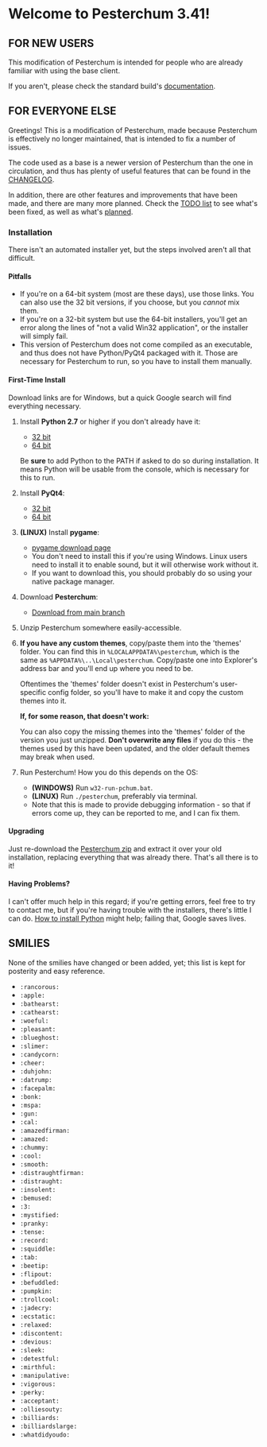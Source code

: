 Welcome to Pesterchum 3.41!
=============================

## FOR NEW USERS
This modification of Pesterchum is intended for people who are already familiar
with using the base client.

If you aren't, please check the standard build's [documentation][pchum-doc].

[pchum-orig]: https://github.com/illuminatedwax/pesterchum
[pchum-doc]: https://github.com/illuminatedwax/pesterchum/blob/master/README.mkdn

## FOR EVERYONE ELSE
Greetings! This is a modification of Pesterchum, made because Pesterchum is
effectively no longer maintained, that is intended to fix a number of issues.

The code used as a base is a newer version of Pesterchum than the one in
circulation, and thus has plenty of useful features that can be found in the
[CHANGELOG][changes].

In addition, there are other features and improvements that have been made, and
there are many more planned. Check the [TODO list][todo-done] to see what's
been fixed, as well as what's [planned][todo-upcoming].

[changes]: https://github.com/karxi/pesterchum/blob/master/CHANGELOG.mkdn
[todo-done]: https://github.com/karxi/pesterchum/blob/master/TODO.mkdn#tododone
[todo-upcoming]: https://github.com/karxi/pesterchum/blob/master/TODO.mkdn#features

### Installation
There isn't an automated installer yet, but the steps involved aren't all that
difficult.

#### Pitfalls
* If you're on a 64-bit system (most are these days), use those links. You can
    also use the 32 bit versions, if you choose, but you *cannot* mix them.
* If you're on a 32-bit system but use the 64-bit installers, you'll get an
    error along the lines of "not a valid Win32 application", or the 
    installer will simply fail.
* This version of Pesterchum does not come compiled as an executable, and thus
    does not have Python/PyQt4 packaged with it. Those are necessary for
    Pesterchum to run, so you have to install them manually.

#### First-Time Install
Download links are for Windows, but a quick Google search will find everything
necessary.

1. Install **Python 2.7** or higher if you don't already have it:
    * [32 bit][python2-32]
    * [64 bit][python2-64]
 
    Be **sure** to add Python to the PATH if asked to do so during
    installation. It means Python will be usable from the console,
    which is necessary for this to run.

2. Install **PyQt4**:
    * [32 bit][pyqt4-32]
    * [64 bit][pyqt4-64]

3. **(LINUX)** Install **pygame**:
    * [pygame download page][pygame-dl]
    * You don't need to install this if you're using Windows. Linux users need
        to install it to enable sound, but it will otherwise work without it.
    * If you want to download this, you should probably do so using your native
        package manager.

4. Download **Pesterchum**:
    * [Download from main branch][pchum-zip]

5. Unzip Pesterchum somewhere easily-accessible.

6. **If you have any custom themes**, copy/paste them into the 'themes' folder.
    You can find this in `%LOCALAPPDATA%\pesterchum`, which is the same as
    `%APPDATA%\..\Local\pesterchum`. Copy/paste one into Explorer's address bar
    and you'll end up where you need to be.

    Oftentimes the 'themes' folder doesn't exist in Pesterchum's user-specific
    config folder, so you'll have to make it and copy the custom themes into
    it.

    __If, for some reason, that doesn't work:__

    You can also copy the missing themes into the 'themes' folder of the version
    you just unzipped. **Don't overwrite any files** if you do this - the themes
    used by this have been updated, and the older default themes may break when
    used.

7. Run Pesterchum! How you do this depends on the OS:
    * **(WINDOWS)** Run `w32-run-pchum.bat`.
    * **(LINUX)** Run `./pesterchum`, preferably via terminal.
    * Note that this is made to provide debugging information - so that if
        errors come up, they can be reported to me, and I can fix them.

[python2-32]: https://www.python.org/ftp/python/2.7.12/python-2.7.12.msi
[python2-64]: https://www.python.org/ftp/python/2.7.12/python-2.7.12.amd64.msi
[pyqt4-32]: http://sourceforge.net/projects/pyqt/files/PyQt4/PyQt-4.11.4/PyQt4-4.11.4-gpl-Py2.7-Qt4.8.7-x32.exe
[pyqt4-64]: http://sourceforge.net/projects/pyqt/files/PyQt4/PyQt-4.11.4/PyQt4-4.11.4-gpl-Py2.7-Qt4.8.7-x64.exe
[pygame-dl]: http://www.pygame.org/download.shtml
[pchum-zip]: https://github.com/karxi/pesterchum/archive/master.zip

#### Upgrading
Just re-download the [Pesterchum zip][pchum-zip] and extract it over your old
installation, replacing everything that was already there. That's all there is
to it!

#### Having Problems?
I can't offer much help in this regard; if you're getting errors, feel free to
try to contact me, but if you're having trouble with the installers, there's
little I can do. [How to install Python][howtogetpython] might help; failing
that, Google saves lives.

[howtogetpython]: http://www.howtogeek.com/197947/how-to-install-python-on-windows/



SMILIES
-------
None of the smilies have changed or been added, yet; this list is kept for
posterity and easy reference.

* `:rancorous:`
* `:apple:`
* `:bathearst:`
* `:cathearst:`
* `:woeful:`
* `:pleasant:`
* `:blueghost:`
* `:slimer:`
* `:candycorn:`
* `:cheer:`
* `:duhjohn:`
* `:datrump:`
* `:facepalm:`
* `:bonk:`
* `:mspa:`
* `:gun:`
* `:cal:`
* `:amazedfirman:`
* `:amazed:`
* `:chummy:`
* `:cool:`
* `:smooth:`
* `:distraughtfirman:`
* `:distraught:`
* `:insolent:`
* `:bemused:`
* `:3:`
* `:mystified:`
* `:pranky:`
* `:tense:`
* `:record:`
* `:squiddle:`
* `:tab:`
* `:beetip:`
* `:flipout:`
* `:befuddled:`
* `:pumpkin:`
* `:trollcool:`
* `:jadecry:`
* `:ecstatic:`
* `:relaxed:`
* `:discontent:`
* `:devious:`
* `:sleek:`
* `:detestful:`
* `:mirthful:`
* `:manipulative:`
* `:vigorous:`
* `:perky:`
* `:acceptant:`
* `:olliesouty:`
* `:billiards:`
* `:billiardslarge:`
* `:whatdidyoudo:`
